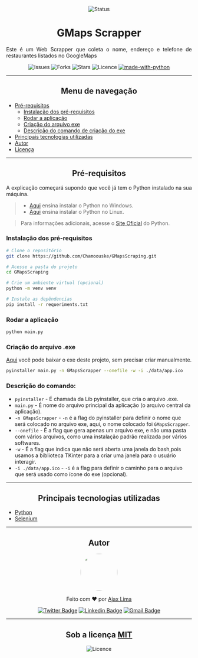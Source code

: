 <div align="center">

![Status](https://img.shields.io/badge/Status-Finalizado-%109955c1?style=for-the-badge)
# GMaps Scrapper
</div>
<div style="text-align:justify;">
Este é um Web Scrapper que coleta o nome, endereço e telefone de restaurantes listados no GoogleMaps

</div>

<div align="center">

![Issues](https://img.shields.io/github/issues/Chamoouske/GMapsScraping) ![Forks](https://img.shields.io/github/forks/Chamoouske/GMapsScraping) ![Stars](https://img.shields.io/github/stars/Chamoouske/GMapsScraping) ![Licence](https://img.shields.io/github/license/Chamoouske/GMapsScraping) [![made-with-python](https://img.shields.io/badge/Made%20with-Python-1f425f.svg)](https://www.python.org/)
</div>

---
<div align="center">

## Menu de navegação
</div>

- [Pré-requisitos](#pré-requisitos)
    - [Instalação dos pré-requisitos](#instalação-dos-pré-requisitos)
    - [Rodar a aplicação](#rodar-a-aplicação)
    - [Criação do arquivo exe](#criação-do-arquivo-exe)
    - [Descrição do comando de criação do exe](#descrição-do-comando)
- [Principais tecnologias utilizadas](#principais-tecnologias-utilizadas)
- [Autor](#autor)
- [Licença](#sob-a-licença-mit)

---
<div align="center">

## Pré-requisitos
</div>
<div style="text-align:justify;">
A explicação começará supondo que você já tem o Python instalado na sua máquina. 

>- [Aqui](https://python.org.br/instalacao-windows/) ensina instalar o Python no Windows.
>- [Aqui](https://python.org.br/instalacao-linux/) ensina instalar o Python no Linux.

> Para informações adicionais, acesse o [Site Oficial](https://www.python.org/) do Python.
</div>

### Instalação dos pré-requisitos

```bash
# Clone o repositório
git clone https://github.com/Chamoouske/GMapsScraping.git

# Acesse a pasta do projeto
cd GMapsScraping

# Crie um ambiente virtual (opcional)
python -m venv venv

# Instale as depêndencias
pip install -r requeriments.txt

```

### Rodar a aplicação
```bash
python main.py
```

### Criação do arquivo .exe
[Aqui](https://drive.google.com/drive/folders/1OQH8bnTqI_qp6aat5kBNqVbJdrsUd11n) você pode baixar o exe deste projeto, sem precisar criar manualmente.
```bash
pyinstaller main.py -n GMapsScrapper --onefile -w -i ./data/app.ico

```
### Descrição do comando:
- <code>pyinstaller</code> - É chamada da Lib pyinstaller, que cria o arquivo .exe.
- <code>main.py</code> - É nome do arquivo principal da aplicação (o arquivo central da aplicação).
- <code>-n GMapsScrapper</code> - <code>-n</code> é a flag do pyinstaller para definir o nome que será colocado no arquivo exe, aqui, o nome colocado foi <code>GMapsScrapper</code>.
- <code>--onefile</code> - É a flag que gera apenas um arquivo exe, e não uma pasta com vários arquivos, como uma instalação padrão realizada por vários softwares.
- <code>-w</code> - É a flag que indica que não será aberta uma janela do bash,pois usamos a biblioteca TKinter para a criar uma janela para o usuário interagir.
- <code>-i ./data/app.ico</code> - <code>-i</code> é a flag para definir o caminho para o arquivo que será usado como ícone do exe (opcional).

---
<div align="center">

## Principais tecnologias utilizadas
</div>

- [Python](https://www.python.org/)
- [Selenium](https://selenium-python.readthedocs.io/index.html)

---
<div align="center">

## Autor
<a href='https://github.com/Chamoouske' target="_blank">
<img src="https://github.com/Chamoouske.png" style="width:100px; border-radius:50%" />
</a>

Feito com ❤️ por [Ajax Lima](https://github.com/Chamoouske)

[![Twitter Badge](https://img.shields.io/badge/-@chamoouske-1ca0f1?style=flat-square&labelColor=1ca0f1&logo=twitter&logoColor=white&link=https://twitter.com/chamoouske)](https://twitter.com/chamoouske) [![Linkedin Badge](https://img.shields.io/badge/-Ajax%20Lima-blue?style=flat-square&logo=Linkedin&logoColor=white&link=https://www.linkedin.com/in/ajaxlima/)](https://www.linkedin.com/in/ajaxlima/) [![Gmail Badge](https://img.shields.io/badge/-ajaxlima94@gmail.com-c14438?style=flat-square&logo=Gmail&logoColor=white&link=mailto:ajaxlima94@gmail.com)](mailto:ajaxlima94@gmail.com)

---
## Sob a licença [MIT](/LICENSE)
![Licence](https://img.shields.io/github/license/Chamoouske/PrintersMaintenanceFlask)
</div>